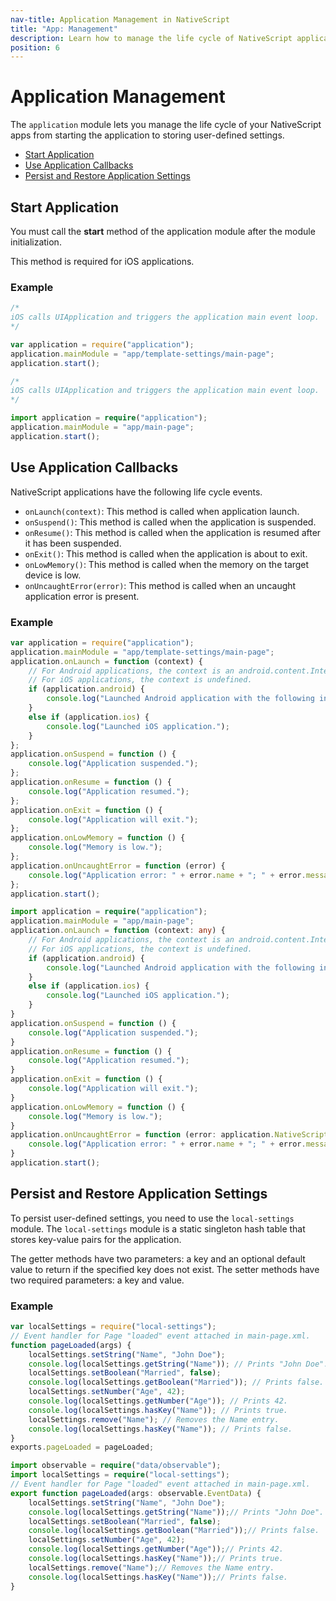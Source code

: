 ```yaml
---
nav-title: Application Management in NativeScript
title: "App: Management"
description: Learn how to manage the life cycle of NativeScript applications from application start to storing user-defined settings.
position: 6
---
```


# Application Management

The `application` module lets you manage the life cycle of your NativeScript apps from starting the application to storing user-defined settings.

* [Start Application](#start-application)
* [Use Application Callbacks](#use-application-callbacks)
* [Persist and Restore Application Settings](#persist-and-restore-application-settings)

## Start Application

You must call the **start** method of the application module after the module initialization. 

This method is required for iOS applications. 

### Example

``` JavaScript
/*
iOS calls UIApplication and triggers the application main event loop.
*/

var application = require("application");
application.mainModule = "app/template-settings/main-page";
application.start();
```
``` TypeScript
/*
iOS calls UIApplication and triggers the application main event loop.
*/

import application = require("application");
application.mainModule = "app/main-page";
application.start();
```

## Use Application Callbacks

NativeScript applications have the following life cycle events.

+ `onLaunch(context)`: This method is called when application launch.
+ `onSuspend()`: This method is called when the application is suspended.
+ `onResume()`: This method is called when the application is resumed after it has been suspended.
+ `onExit()`: This method is called when the application is about to exit.
+ `onLowMemory()`: This method is called when the memory on the target device is low.
+ `onUncaughtError(error)`: This method is called when an uncaught application error is present.

### Example

``` JavaScript
var application = require("application");
application.mainModule = "app/template-settings/main-page";
application.onLaunch = function (context) {
    // For Android applications, the context is an android.content.Intent class.
    // For iOS applications, the context is undefined.
    if (application.android) {
        console.log("Launched Android application with the following intent: " + context + ".");
    }
    else if (application.ios) {
        console.log("Launched iOS application.");
    }
};
application.onSuspend = function () {
    console.log("Application suspended.");
};
application.onResume = function () {
    console.log("Application resumed.");
};
application.onExit = function () {
    console.log("Application will exit.");
};
application.onLowMemory = function () {
    console.log("Memory is low.");
};
application.onUncaughtError = function (error) {
    console.log("Application error: " + error.name + "; " + error.message + "; " + error.nativeError);
};
application.start();
```
``` TypeScript
import application = require("application");
application.mainModule = "app/main-page";
application.onLaunch = function (context: any) {
    // For Android applications, the context is an android.content.Intent class.
    // For iOS applications, the context is undefined.
    if (application.android) {
        console.log("Launched Android application with the following intent: " + context + ".");
    }
    else if (application.ios) {
        console.log("Launched iOS application.");
    }
}
application.onSuspend = function () {
    console.log("Application suspended.");
}
application.onResume = function () {
    console.log("Application resumed.");
}
application.onExit = function () {
    console.log("Application will exit.");
}
application.onLowMemory = function () {
    console.log("Memory is low.");
}
application.onUncaughtError = function (error: application.NativeScriptError) {
    console.log("Application error: " + error.name + "; " + error.message + "; " + error.nativeError);
}
application.start();
```

## Persist and Restore Application Settings

To persist user-defined settings, you need to use the `local-settings` module. The `local-settings` module is a static singleton hash table that stores key-value pairs for the application. 

The getter methods have two parameters: a key and an optional default value to return if the specified key does not exist.
The setter methods have two required parameters: a key and value. 

### Example

``` JavaScript
var localSettings = require("local-settings");
// Event handler for Page "loaded" event attached in main-page.xml.
function pageLoaded(args) {
    localSettings.setString("Name", "John Doe");
    console.log(localSettings.getString("Name")); // Prints "John Doe".
    localSettings.setBoolean("Married", false);
    console.log(localSettings.getBoolean("Married")); // Prints false.
    localSettings.setNumber("Age", 42);
    console.log(localSettings.getNumber("Age")); // Prints 42.
    console.log(localSettings.hasKey("Name")); // Prints true.
    localSettings.remove("Name"); // Removes the Name entry.
    console.log(localSettings.hasKey("Name")); // Prints false.
}
exports.pageLoaded = pageLoaded;
```
``` TypeScript
import observable = require("data/observable");
import localSettings = require("local-settings");
// Event handler for Page "loaded" event attached in main-page.xml.
export function pageLoaded(args: observable.EventData) {
    localSettings.setString("Name", "John Doe");
    console.log(localSettings.getString("Name"));// Prints "John Doe".
    localSettings.setBoolean("Married", false);
    console.log(localSettings.getBoolean("Married"));// Prints false.
    localSettings.setNumber("Age", 42);
    console.log(localSettings.getNumber("Age"));// Prints 42.
    console.log(localSettings.hasKey("Name"));// Prints true.
    localSettings.remove("Name");// Removes the Name entry.
    console.log(localSettings.hasKey("Name"));// Prints false.
}
```
